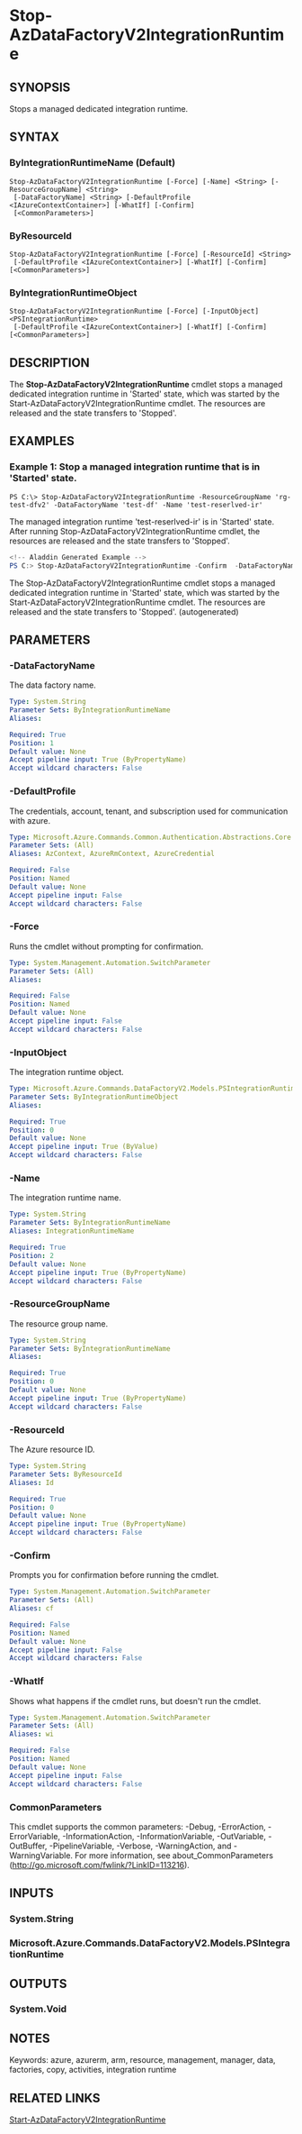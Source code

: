 ﻿---
external help file: Microsoft.Azure.PowerShell.Cmdlets.DataFactoryV2.dll-Help.xml
Module Name: Az.DataFactory
online version: https://docs.microsoft.com/en-us/powershell/module/az.datafactory/stop-azdatafactoryv2integrationruntime
schema: 2.0.0
---

# Stop-AzDataFactoryV2IntegrationRuntime

## SYNOPSIS
Stops a managed dedicated integration runtime.

## SYNTAX

### ByIntegrationRuntimeName (Default)
```
Stop-AzDataFactoryV2IntegrationRuntime [-Force] [-Name] <String> [-ResourceGroupName] <String>
 [-DataFactoryName] <String> [-DefaultProfile <IAzureContextContainer>] [-WhatIf] [-Confirm]
 [<CommonParameters>]
```

### ByResourceId
```
Stop-AzDataFactoryV2IntegrationRuntime [-Force] [-ResourceId] <String>
 [-DefaultProfile <IAzureContextContainer>] [-WhatIf] [-Confirm] [<CommonParameters>]
```

### ByIntegrationRuntimeObject
```
Stop-AzDataFactoryV2IntegrationRuntime [-Force] [-InputObject] <PSIntegrationRuntime>
 [-DefaultProfile <IAzureContextContainer>] [-WhatIf] [-Confirm] [<CommonParameters>]
```

## DESCRIPTION
The **Stop-AzDataFactoryV2IntegrationRuntime** cmdlet stops a managed dedicated integration runtime in 'Started' state, which was started by the Start-AzDataFactoryV2IntegrationRuntime cmdlet. The resources are released and the state transfers to 'Stopped'.

## EXAMPLES

### Example 1: Stop a managed integration runtime that is in 'Started' state.
```
PS C:\> Stop-AzDataFactoryV2IntegrationRuntime -ResourceGroupName 'rg-test-dfv2' -DataFactoryName 'test-df' -Name 'test-reserlved-ir'
```

The managed integration runtime 'test-reserlved-ir' is in 'Started' state. After running Stop-AzDataFactoryV2IntegrationRuntime cmdlet, the resources are released and the state transfers to 'Stopped'.

```powershell 
<!-- Aladdin Generated Example --> 
PS C:> Stop-AzDataFactoryV2IntegrationRuntime -Confirm  -DataFactoryName test-df -Force  -Name test-reserlved-ir -ResourceGroupName rg-test-dfv2
```

The Stop-AzDataFactoryV2IntegrationRuntime cmdlet stops a managed dedicated integration runtime in 'Started' state, which was started by the Start-AzDataFactoryV2IntegrationRuntime cmdlet. The resources are released and the state transfers to 'Stopped'. (autogenerated)

## PARAMETERS

### -DataFactoryName
The data factory name.

```yaml
Type: System.String
Parameter Sets: ByIntegrationRuntimeName
Aliases:

Required: True
Position: 1
Default value: None
Accept pipeline input: True (ByPropertyName)
Accept wildcard characters: False
```

### -DefaultProfile
The credentials, account, tenant, and subscription used for communication with azure.

```yaml
Type: Microsoft.Azure.Commands.Common.Authentication.Abstractions.Core.IAzureContextContainer
Parameter Sets: (All)
Aliases: AzContext, AzureRmContext, AzureCredential

Required: False
Position: Named
Default value: None
Accept pipeline input: False
Accept wildcard characters: False
```

### -Force
Runs the cmdlet without prompting for confirmation.

```yaml
Type: System.Management.Automation.SwitchParameter
Parameter Sets: (All)
Aliases:

Required: False
Position: Named
Default value: None
Accept pipeline input: False
Accept wildcard characters: False
```

### -InputObject
The integration runtime object.

```yaml
Type: Microsoft.Azure.Commands.DataFactoryV2.Models.PSIntegrationRuntime
Parameter Sets: ByIntegrationRuntimeObject
Aliases:

Required: True
Position: 0
Default value: None
Accept pipeline input: True (ByValue)
Accept wildcard characters: False
```

### -Name
The integration runtime name.

```yaml
Type: System.String
Parameter Sets: ByIntegrationRuntimeName
Aliases: IntegrationRuntimeName

Required: True
Position: 2
Default value: None
Accept pipeline input: True (ByPropertyName)
Accept wildcard characters: False
```

### -ResourceGroupName
The resource group name.

```yaml
Type: System.String
Parameter Sets: ByIntegrationRuntimeName
Aliases:

Required: True
Position: 0
Default value: None
Accept pipeline input: True (ByPropertyName)
Accept wildcard characters: False
```

### -ResourceId
The Azure resource ID.

```yaml
Type: System.String
Parameter Sets: ByResourceId
Aliases: Id

Required: True
Position: 0
Default value: None
Accept pipeline input: True (ByPropertyName)
Accept wildcard characters: False
```

### -Confirm
Prompts you for confirmation before running the cmdlet.

```yaml
Type: System.Management.Automation.SwitchParameter
Parameter Sets: (All)
Aliases: cf

Required: False
Position: Named
Default value: None
Accept pipeline input: False
Accept wildcard characters: False
```

### -WhatIf
Shows what happens if the cmdlet runs, but doesn't run the cmdlet.

```yaml
Type: System.Management.Automation.SwitchParameter
Parameter Sets: (All)
Aliases: wi

Required: False
Position: Named
Default value: None
Accept pipeline input: False
Accept wildcard characters: False
```

### CommonParameters
This cmdlet supports the common parameters: -Debug, -ErrorAction, -ErrorVariable, -InformationAction, -InformationVariable, -OutVariable, -OutBuffer, -PipelineVariable, -Verbose, -WarningAction, and -WarningVariable. For more information, see about_CommonParameters (http://go.microsoft.com/fwlink/?LinkID=113216).

## INPUTS

### System.String

### Microsoft.Azure.Commands.DataFactoryV2.Models.PSIntegrationRuntime

## OUTPUTS

### System.Void

## NOTES
Keywords: azure, azurerm, arm, resource, management, manager, data, factories, copy, activities, integration runtime

## RELATED LINKS

[Start-AzDataFactoryV2IntegrationRuntime]()

